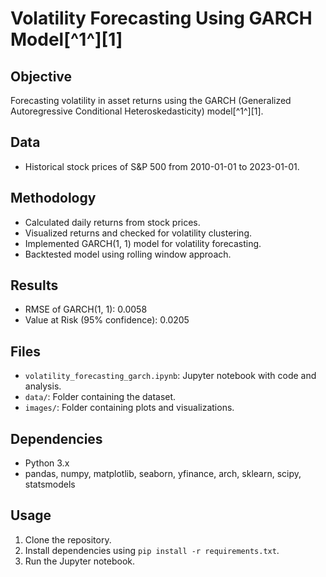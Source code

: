 # Volatility Forecasting Using GARCH Model[^1^][1]

## Objective
Forecasting volatility in asset returns using the GARCH (Generalized Autoregressive Conditional Heteroskedasticity) model[^1^][1].

## Data
- Historical stock prices of S&P 500 from 2010-01-01 to 2023-01-01.

## Methodology
- Calculated daily returns from stock prices.
- Visualized returns and checked for volatility clustering.
- Implemented GARCH(1, 1) model for volatility forecasting.
- Backtested model using rolling window approach.

## Results
- RMSE of GARCH(1, 1): 0.0058
- Value at Risk (95% confidence): 0.0205

## Files
- `volatility_forecasting_garch.ipynb`: Jupyter notebook with code and analysis.
- `data/`: Folder containing the dataset.
- `images/`: Folder containing plots and visualizations.

## Dependencies
- Python 3.x
- pandas, numpy, matplotlib, seaborn, yfinance, arch, sklearn, scipy, statsmodels

## Usage
1. Clone the repository.
2. Install dependencies using `pip install -r requirements.txt`.
3. Run the Jupyter notebook.
